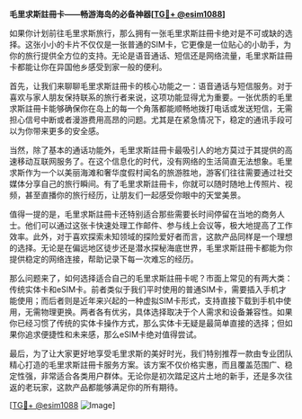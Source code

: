 **毛里求斯註冊卡——畅游海岛的必备神器[[TG💪+ @esim1088](https://t.me/s/esim1088)]**

如果你计划前往毛里求斯旅行，那么拥有一张毛里求斯註冊卡绝对是不可或缺的选择。这张小小的卡片不仅仅是一张普通的SIM卡，它更像是一位贴心的小助手，为你的旅行提供全方位的支持。无论是语音通话、短信还是网络流量，毛里求斯註冊卡都能让你在异国他乡感受到家一般的便利。

首先，让我们来聊聊毛里求斯註冊卡的核心功能之一：语音通话与短信服务。对于喜欢与家人朋友保持联系的旅行者来说，这项功能显得尤为重要。一张优质的毛里求斯註冊卡能够确保你在岛上的每一个角落都能顺畅地拨打电话或发送短信，无需担心信号中断或者漫游费用高昂的问题。尤其是在紧急情况下，稳定的通讯手段可以为你带来更多的安全感。

当然，除了基本的通话功能外，毛里求斯註冊卡最吸引人的地方莫过于其提供的高速移动互联网服务了。在这个信息化的时代，没有网络的生活简直无法想象。毛里求斯作为一个以美丽海滩和奢华度假村闻名的旅游胜地，游客们往往需要通过社交媒体分享自己的旅行瞬间。有了毛里求斯註冊卡，你就可以随时随地上传照片、视频，甚至直播你的旅行经历，让朋友们一起感受你眼中的天堂美景。

值得一提的是，毛里求斯註冊卡还特别适合那些需要长时间停留在当地的商务人士。他们可以通过这张卡快速处理工作邮件、参与线上会议等，极大地提高了工作效率。此外，对于喜欢探索未知领域的探险爱好者而言，这款产品同样是一个理想的选择。无论是在偏远地区徒步还是潜水探秘海底世界，毛里求斯註冊卡都能为你提供稳定的网络连接，帮助记录下每一次难忘的经历。

那么问题来了，如何选择适合自己的毛里求斯註冊卡呢？市面上常见的有两大类：传统实体卡和eSIM卡。前者类似于我们平时使用的普通SIM卡，需要插入手机才能使用；而后者则是近年来兴起的一种虚拟SIM卡形式，支持直接下载到手机中使用，无需物理更换。两者各有优劣，具体选择取决于个人需求和设备兼容性。如果你已经习惯了传统的实体卡操作方式，那么实体卡无疑是最简单直接的选择；但如果你追求便捷性和未来感，那么eSIM卡绝对值得尝试。

最后，为了让大家更好地享受毛里求斯的美好时光，我们特别推荐一款由专业团队精心打造的毛里求斯註冊卡服务方案。该方案不仅价格实惠，而且覆盖范围广、稳定性强，非常适合各类用户群体。无论你是初次踏足这片土地的新手，还是多次往返的老玩家，这款产品都能够满足你的所有期待。

[[TG💪+ @esim1088](https://t.me/s/esim1088) ![Image](https://i.postimg.cc/4NQfJmqS/Snipaste-2025-05-13-00-14-12.png)]
